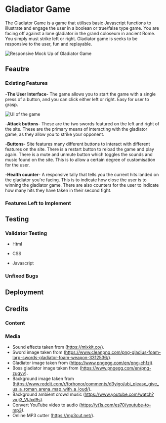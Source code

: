 # Gladiator Game

The Gladiator Game is a game that utilises basic Javascript functions to illustrate and engage the user in a boolean or true/false type game. You are facing off against a lone gladiator in the grand coloseum in ancient Rome. You simply must strike left or right. Gladiator game is seeks to be responsive to the user, fun and replayable. 

![Responsive Mock Up of Gladiator Game]()

## Feautre

### Existing Features

-__The User Interface__-
The game allows you to start the game with a single press of a button, and you can click either left or right. Easy for user to grasp.

![UI of the game]()

-__Attack buttons__-
These are the two swords featured on the left and right of the site. These are the primary means of interacting with the gladiator game, as they allow you to strike your opponent.

-__Buttons__-
Site features many different buttons to interact with different features on the site. There is a restart button to reload the game and play again.
There is a mute and unmute button which toggles the sounds and music found on the site. This is to allow a certain degree of customisation for the user. 

-__Health counter__-
A responsive tally that tells you the current hits landed on the gladiator you're facing. This is to indicate how close the user is to winning the gladiator game.
There are also counters for the user to indicate how many hits they have taken in their second fight.



### Features Left to Implement

## Testing

### Validator Testing

- Html

- CSS

- Javascript

### Unfixed Bugs

## Deployment

## Credits

### Content

### Media

- Sound effects taken from (https://mixkit.co/).
- Sword image taken from (https://www.cleanpng.com/png-gladius-foam-larp-swords-gladiator-foam-weapon-3312536/).
- Gladiator image taken from (https://www.pngegg.com/en/png-chfzj).
- Boss gladiator image taken from (https://www.pngegg.com/en/png-zugvv).
- Background image taken from (https://www.reddit.com/r/forhonor/comments/d3yigo/ubi_please_give_us_a_roman_arena_map_with_a_loud/).
- Background ambient crowd music (https://www.youtube.com/watch?v=ij3_VIJxd9s).
- Convert YouTube video to audio (https://yt1s.com/es70/youtube-to-mp3).
- Online MP3 cutter (https://mp3cut.net/).